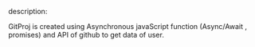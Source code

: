 description:

GitProj is created using Asynchronous javaScript function (Async/Await , promises) and API of github to get data of user. 

